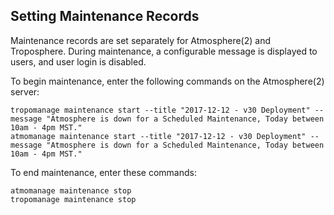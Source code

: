 ## Setting Maintenance Records

Maintenance records are set separately for Atmosphere(2) and Troposphere. During maintenance, a configurable message is displayed to users, and user login is disabled.

To begin maintenance, enter the following commands on the Atmosphere(2) server:

```
tropomanage maintenance start --title "2017-12-12 - v30 Deployment" --message "Atmosphere is down for a Scheduled Maintenance, Today between 10am - 4pm MST."
atmomanage maintenance start --title "2017-12-12 - v30 Deployment" --message "Atmosphere is down for a Scheduled Maintenance, Today between 10am - 4pm MST."
```

To end maintenance, enter these commands:

```
atmomanage maintenance stop
tropomanage maintenance stop
```
